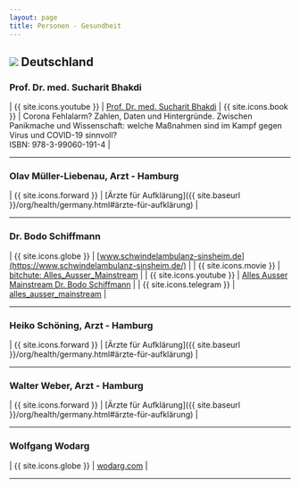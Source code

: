 ```yaml
---
layout: page
title: Personen - Gesundheit
---
```


## <img src="{{site.baseurl}}/assets/img/flaggen/de.png"> Deutschland

### Prof. Dr. med. Sucharit Bhakdi

| {{ site.icons.youtube }}  | [Prof. Dr. med. Sucharit Bhakdi](https://www.youtube.com/channel/UCgjxQLDkeoa-uJu4sE0eNrg)
| {{ site.icons.book }}     | Corona Fehlalarm? Zahlen, Daten und Hintergründe. Zwischen Panikmache und Wissenschaft: welche Maßnahmen sind im Kampf gegen Virus und COVID-19 sinnvoll?<br/>ISBN: 978-3-99060-191-4 |

---

### Olav Müller-Liebenau, Arzt - Hamburg

| {{ site.icons.forward }}  | [Ärzte für Aufklärung]({{ site.baseurl }}/org/health/germany.html#ärzte-für-aufklärung) |

---

### Dr. Bodo Schiffmann

| {{ site.icons.globe }}    | [www.schwindelambulanz-sinsheim.de](https://www.schwindelambulanz-sinsheim.de/) |
| {{ site.icons.movie }}    | [bitchute: Alles_Ausser_Mainstream](https://www.bitchute.com/channel/BFqZplJLluQB/) |
| {{ site.icons.youtube }}  | [Alles Ausser Mainstream Dr. Bodo Schiffmann](https://www.youtube.com/channel/UC94WBmb8xvVUcV_b9Px0P3A) |
| {{ site.icons.telegram }} | [alles_ausser_mainstream](https://t.me/alles_ausser_mainstream) |

---

### Heiko Schöning, Arzt - Hamburg

| {{ site.icons.forward }}  | [Ärzte für Aufklärung]({{ site.baseurl }}/org/health/germany.html#ärzte-für-aufklärung) |

---

### Walter Weber, Arzt - Hamburg

| {{ site.icons.forward }}  | [Ärzte für Aufklärung]({{ site.baseurl }}/org/health/germany.html#ärzte-für-aufklärung) |

---

### Wolfgang Wodarg

| {{ site.icons.globe }}    | [wodarg.com](https://wodarg.com/) |

---
